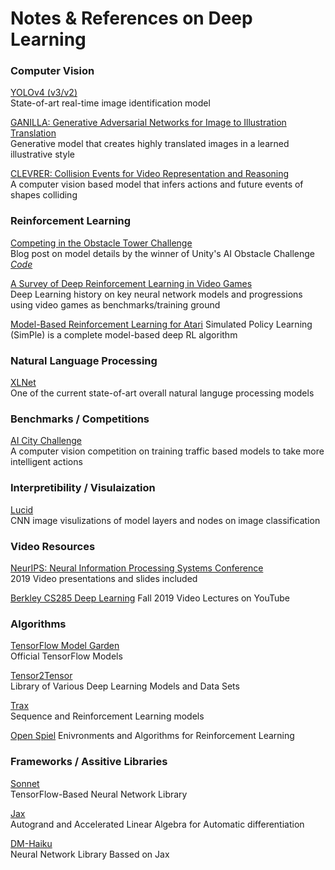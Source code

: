 # Notes & References on Deep Learning 

### Computer Vision
[YOLOv4 (v3/v2)](https://github.com/AlexeyAB/darknet)  
State-of-art real-time image identification model  
     
[GANILLA: Generative Adversarial Networks for Image to Illustration Translation](https://github.com/giddyyupp/ganilla)  
Generative model that creates highly translated images in a learned illustrative style  

[CLEVRER: Collision Events for Video Representation and Reasoning](http://clevrer.csail.mit.edu/)  
A computer vision based model that infers actions and future events of shapes colliding




### Reinforcement Learning 
[Competing in the Obstacle Tower Challenge](https://blog.aqnichol.com/2019/07/24/competing-in-the-obstacle-tower-challenge/)  
Blog post on model details by the winner of Unity's AI Obstacle Challenge  
*[Code](https://github.com/unixpickle/obs-tower2)*  

[A Survey of Deep Reinforcement Learning in Video Games](https://arxiv.org/pdf/1912.10944v2.pdf)  
Deep Learning history on key neural network models and progressions using video games as benchmarks/training ground  

[Model-Based Reinforcement Learning for Atari](https://sites.google.com/view/modelbasedrlatari/home)
Simulated Policy Learning (SimPle) is a complete model-based deep RL algorithm
 


### Natural Language Processing
[XLNet](https://github.com/zihangdai/xlnet)  
One of the current state-of-art overall natural languge processing models



### Benchmarks / Competitions
[AI City Challenge](https://www.aicitychallenge.org/)  
A computer vision competition on training traffic based models to take more intelligent actions 




### Interpretibility / Visulaization
[Lucid](https://github.com/tensorflow/lucid)   
CNN image visulizations of model layers and nodes on image classification   



### Video Resources
[NeurIPS: Neural Information Processing Systems Conference](https://slideslive.com/neurips)  
2019 Video presentations and slides included 

[Berkley CS285 Deep Learning](https://www.youtube.com/playlist?list=PLkFD6_40KJIwhWJpGazJ9VSj9CFMkb79A)
Fall 2019 Video Lectures on YouTube




### Algorithms
[TensorFlow Model Garden](https://github.com/tensorflow/models/tree/master/official)  
Official TensorFlow Models  

[Tensor2Tensor](https://github.com/tensorflow/tensor2tensor)  
Library of Various Deep Learning Models and Data Sets  

[Trax](https://github.com/google/trax)  
Sequence and Reinforcement Learning models

[Open Spiel](https://github.com/deepmind/open_spiel)
Enivronments and Algorithms for Reinforcement Learning  


### Frameworks / Assitive Libraries
[Sonnet](https://github.com/deepmind/sonnet)  
TensorFlow-Based Neural Network Library  

[Jax](https://github.com/google/jax)  
Autogrand and Accelerated Linear Algebra for Automatic differentiation  

[DM-Haiku](https://github.com/deepmind/dm-haiku)  
Neural Network Library Bassed on Jax  
